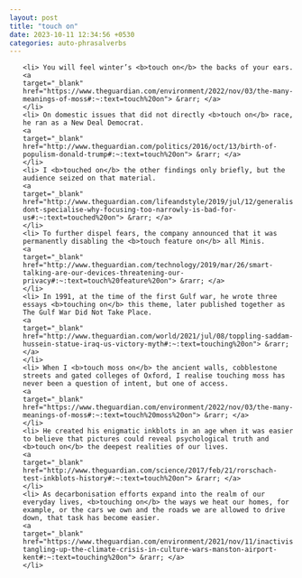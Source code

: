 ```yaml
---
layout: post
title: "touch on"
date: 2023-10-11 12:34:56 +0530
categories: auto-phrasalverbs
---
```

<ol>

    <li> You will feel winter’s <b>touch on</b> the backs of your ears.
    <a 
    target="_blank" 
    href="https://www.theguardian.com/environment/2022/nov/03/the-many-meanings-of-moss#:~:text=touch%20on"> &rarr; </a>
    </li>
    <li> On domestic issues that did not directly <b>touch on</b> race, he ran as a New Deal Democrat.
    <a 
    target="_blank" 
    href="http://www.theguardian.com/politics/2016/oct/13/birth-of-populism-donald-trump#:~:text=touch%20on"> &rarr; </a>
    </li>
    <li> I <b>touched on</b> the other findings only briefly, but the audience seized on that material.
    <a 
    target="_blank" 
    href="http://www.theguardian.com/lifeandstyle/2019/jul/12/generalise-dont-specialise-why-focusing-too-narrowly-is-bad-for-us#:~:text=touched%20on"> &rarr; </a>
    </li>
    <li> To further dispel fears, the company announced that it was permanently disabling the <b>touch feature on</b> all Minis.
    <a 
    target="_blank" 
    href="http://www.theguardian.com/technology/2019/mar/26/smart-talking-are-our-devices-threatening-our-privacy#:~:text=touch%20feature%20on"> &rarr; </a>
    </li>
    <li> In 1991, at the time of the first Gulf war, he wrote three essays <b>touching on</b> this theme, later published together as The Gulf War Did Not Take Place.
    <a 
    target="_blank" 
    href="http://www.theguardian.com/world/2021/jul/08/toppling-saddam-hussein-statue-iraq-us-victory-myth#:~:text=touching%20on"> &rarr; </a>
    </li>
    <li> When I <b>touch moss on</b> the ancient walls, cobblestone streets and gated colleges of Oxford, I realise touching moss has never been a question of intent, but one of access.
    <a 
    target="_blank" 
    href="https://www.theguardian.com/environment/2022/nov/03/the-many-meanings-of-moss#:~:text=touch%20moss%20on"> &rarr; </a>
    </li>
    <li> He created his enigmatic inkblots in an age when it was easier to believe that pictures could reveal psychological truth and <b>touch on</b> the deepest realities of our lives.
    <a 
    target="_blank" 
    href="http://www.theguardian.com/science/2017/feb/21/rorschach-test-inkblots-history#:~:text=touch%20on"> &rarr; </a>
    </li>
    <li> As decarbonisation efforts expand into the realm of our everyday lives, <b>touching on</b> the ways we heat our homes, for example, or the cars we own and the roads we are allowed to drive down, that task has become easier.
    <a 
    target="_blank" 
    href="https://www.theguardian.com/environment/2021/nov/11/inactivists-tangling-up-the-climate-crisis-in-culture-wars-manston-airport-kent#:~:text=touching%20on"> &rarr; </a>
    </li>
